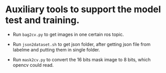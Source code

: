 # Auxiliary tools to support the model test and training.

- Run `bag2cv.py` to get images in one certain ros topic. 
  
- Run `json2dataset.sh` to get json folder, after getting json file from labelme and putting them in single folder.

- Run `mask2cv.py` to convert the 16 bits mask image to 8 bits, which opencv could read.

